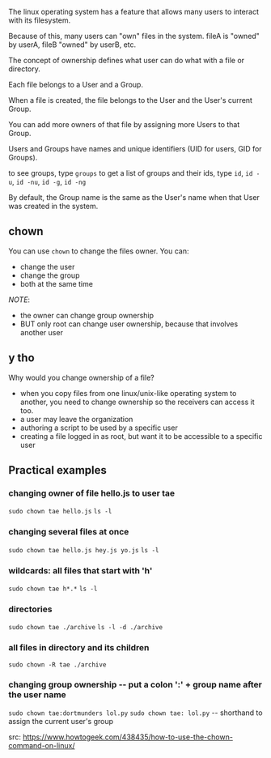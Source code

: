 The linux operating system has a feature that allows many users to interact with its filesystem.

Because of this, many users can "own" files in the system. fileA is "owned" by userA, fileB "owned" by userB, etc.

The concept of ownership defines what user can do what with a file or directory.

Each file belongs to a User and a Group.

When a file is created, the file belongs to the User and the User's current Group. 

You can add more owners of that file by assigning more Users to that Group. 

Users and Groups have names and unique identifiers (UID for users, GID for Groups).

to see groups, type `groups`
to get a list of groups and their ids, type `id`, `id -u`, `id -nu`, `id -g`, `id -ng`


By default, the Group name is the same as the User's name when that User was created in the system.

## chown

You can use `chown` to change the files owner. You can:

- change the user
- change the group
- both at the same time

*NOTE*:

- the owner can change group ownership
- BUT only root can change user ownership, because that involves another user

## y tho

Why would you change ownership of a file?

- when you copy files from one linux/unix-like operating system to another, you need to change ownership so the receivers can access it too.
- a user may leave the organization
- authoring a script to be used by a specific user
- creating a file logged in as root, but want it to be accessible to a specific user


## Practical examples

### changing owner of file hello.js to user tae
`sudo chown tae hello.js`
`ls -l`

### changing several files at once
`sudo chown tae hello.js hey.js yo.js`
`ls -l`

### wildcards: all files that start with 'h'
`sudo chown tae h*.*`
`ls -l`

### directories
`sudo chown tae ./archive`
`ls -l -d ./archive`

### all files in directory and its children
`sudo chown -R tae ./archive`

### changing group ownership -- put a colon ':' + group name after the user name
`sudo chown tae:dortmunders lol.py`
`sudo chown tae: lol.py` -- shorthand to assign the current user's group



src: https://www.howtogeek.com/438435/how-to-use-the-chown-command-on-linux/
